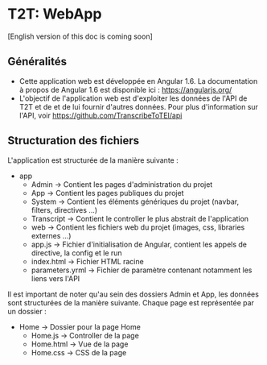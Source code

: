 # T2T: WebApp
[English version of this doc is coming soon]

## Généralités
- Cette application web est développée en Angular 1.6. La documentation à propos de Angular 1.6 est disponible ici : https://angularjs.org/
- L'objectif de l'application web est d'exploiter les données de l'API de T2T et de et de lui fournir d'autres données. Pour plus d'information sur l'API, voir https://github.com/TranscribeToTEI/api

## Structuration des fichiers
L'application est structurée de la manière suivante :
- app
    - Admin -> Contient les pages d'administration du projet
    - App -> Contient les pages publiques du projet
    - System -> Contient les éléments génériques du projet (navbar, filters, directives ...)
    - Transcript -> Contient le controller le plus abstrait de l'application
    - web -> Contient les fichiers web du projet (images, css, libraries externes ...)
    - app.js -> Fichier d'initialisation de Angular, contient les appels de directive, la config et le run
    - index.html -> Fichier HTML racine
    - parameters.yrml -> Fichier de paramètre contenant notamment les liens vers l'API
    
Il est important de noter qu'au sein des dossiers Admin et App, les données sont structurées de la manière suivante. 
Chaque page est représentée par un dossier :
- Home -> Dossier pour la page Home
    - Home.js -> Controller de la page
    - Home.html -> Vue de la page
    - Home.css -> CSS de la page